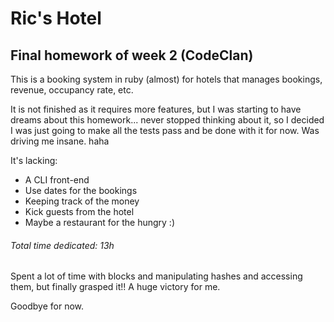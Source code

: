 # Ric's Hotel
## Final homework of week 2 (CodeClan)

This is a booking system in ruby (almost) for hotels that manages bookings, revenue, occupancy rate, etc.

It is not finished as it requires more features, but I was starting to have dreams about this homework... never stopped thinking about it, so I decided I was just going to make all the tests pass and be done with it for now. Was driving me insane. haha


It's lacking:
* A CLI front-end
* Use dates for the bookings
* Keeping track of the money
* Kick guests from the hotel
* Maybe a restaurant for the hungry :)

###### Total time dedicated: 13h

Spent a lot of time with blocks and manipulating hashes and accessing them, but finally grasped it!! A huge victory for me.

Goodbye for now.